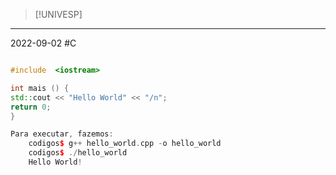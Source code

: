 >[!UNIVESP]

---
2022-09-02
#C 


```C++ 

#include  <iostream>

int mais () {
std::cout << "Hello World" << "/n"; 
return 0;
}

Para executar, fazemos: 
	codigos$ g++ hello_world.cpp -o hello_world
	codigos$ ./hello_world
	Hello World!
	
```